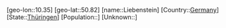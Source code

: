 ﻿---
location: [50.82,10.35]
type: City
tags:
- geo/City


SpocWebEntityId: 31992
isDeleted: false
confidential: public

---
[geo-lon::10.35]
[geo-lat::50.82]
[name::Liebenstein]
[Country::[Germany](geo/Continent/Europe/Germany.md)]
[State::[Thüringen](geo/Continent/Europe/Germany/Th%C3%BCringen.md)]
[Population::]
[Unknown::]


